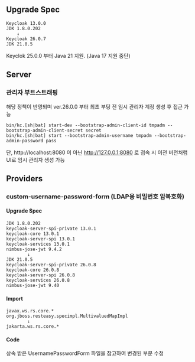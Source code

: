 ## Upgrade Spec
```
Keycloak 13.0.0
JDK 1.8.0.202
    ↓
Keycloak 26.0.7
JDK 21.0.5
```
Keyclok 25.0.0 부터 Java 21 지원. (Java 17 지원 중단)

## Server
### 관리자 부트스트래핑
해당 정책이 반영되며 ver.26.0.0 부터 최초 부팅 전 임시 관리자 계정 생성 후 접근 가능
```
bin/kc.[sh|bat] start-dev --bootstrap-admin-client-id tmpadm --bootstrap-admin-client-secret secret
bin/kc.[sh|bat] start --bootstrap-admin-username tmpadm --bootstrap-admin-password pass
```
단, http://localhost:8080 이 아닌 http://127.0.0.1:8080 로 접속 시 이전 버전처럼 UI로 임시 관리자 생성 가능

## Providers
### custom-username-password-form (LDAP용 비밀번호 암복호화)
#### Upgrade Spec
```
JDK 1.8.0.202
keycloak-server-spi-private 13.0.1
keycloak-core 13.0.1
keycloak-server-spi 13.0.1
keycloak-services 13.0.1
nimbus-jose-jwt 9.4.2
        ↓
JDK 21.0.5
keycloak-server-spi-private 26.0.8
keycloak-core 26.0.8
keycloak-server-spi 26.0.8
keycloak-services 26.0.8
nimbus-jose-jwt 9.40
```
#### Import
```
javax.ws.rs.core.*
org.jboss.resteasy.specimpl.MultivaluedMapImpl
        ↓
jakarta.ws.rs.core.*
```
#### Code
상속 받은 UsernamePasswordForm 파일을 참고하여 변경된 부분 수정
